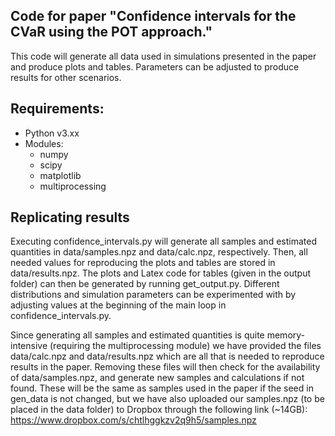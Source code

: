 ## Code for paper "Confidence intervals for the CVaR using the POT approach."
This code will generate all data used in simulations presented in the paper and produce plots and tables. Parameters can be adjusted to produce results for other scenarios.

## Requirements:
* Python v3.xx
* Modules:
  * numpy
  * scipy
  * matplotlib
  * multiprocessing

## Replicating results
Executing confidence_intervals.py will generate all samples and estimated quantities in data/samples.npz and data/calc.npz, respectively. Then, all needed values for reproducing the plots and tables are stored in data/results.npz. The plots and Latex code for tables (given in the output folder) can then be generated by running get_output.py.
Different distributions and simulation parameters can be experimented with by adjusting values at the beginning of the main loop in confidence_intervals.py.

Since generating all samples and estimated quantities is quite memory-intensive (requiring the multiprocessing module) we have provided the files data/calc.npz and data/results.npz which are all that is needed to reproduce results in the paper. Removing these files will then check for the availability of data/samples.npz, and generate new samples and calculations if not found. These will be the same as samples used in the paper if the seed in gen_data is not changed, but we have also uploaded our samples.npz (to be placed in the data folder) to Dropbox through the following link (~14GB):
https://www.dropbox.com/s/chtlhggkzv2q9h5/samples.npz
